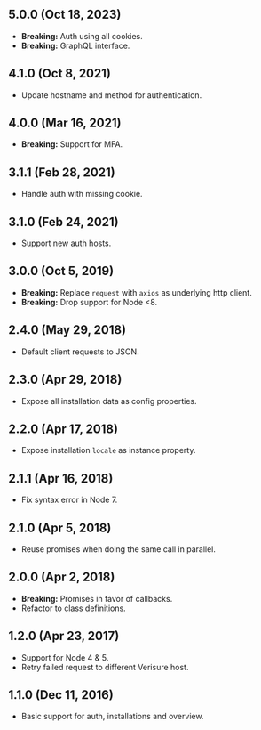 ## 5.0.0 (Oct 18, 2023)

* __Breaking:__ Auth using all cookies.
* __Breaking:__ GraphQL interface.

## 4.1.0 (Oct 8, 2021)

* Update hostname and method for authentication.

## 4.0.0 (Mar 16, 2021)

* __Breaking:__ Support for MFA.

## 3.1.1 (Feb 28, 2021)

* Handle auth with missing cookie.

## 3.1.0 (Feb 24, 2021)

* Support new auth hosts.

## 3.0.0 (Oct 5, 2019)

* __Breaking:__ Replace `request` with `axios` as underlying http client.
* __Breaking:__ Drop support for Node <8.

## 2.4.0 (May 29, 2018)

* Default client requests to JSON.

## 2.3.0 (Apr 29, 2018)

* Expose all installation data as config properties.

## 2.2.0 (Apr 17, 2018)

* Expose installation `locale` as instance property.

## 2.1.1 (Apr 16, 2018)

* Fix syntax error in Node 7.

## 2.1.0 (Apr 5, 2018)

* Reuse promises when doing the same call in parallel.

## 2.0.0 (Apr 2, 2018)

* __Breaking:__ Promises in favor of callbacks.
* Refactor to class definitions.

## 1.2.0 (Apr 23, 2017)

* Support for Node 4 & 5.
* Retry failed request to different Verisure host.

## 1.1.0 (Dec 11, 2016)

* Basic support for auth, installations and overview.
